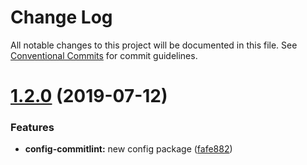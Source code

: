 # Change Log

All notable changes to this project will be documented in this file.
See [Conventional Commits](https://conventionalcommits.org) for commit guidelines.

# [1.2.0](https://github.com/pixelass/ngineer/compare/v1.1.0...v1.2.0) (2019-07-12)


### Features

* **config-commitlint:** new config package ([fafe882](https://github.com/pixelass/ngineer/commit/fafe882))
